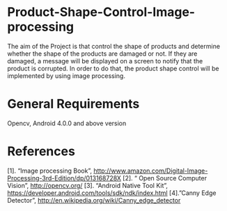 # Product-Shape-Control-Image-processing
The aim of the Project is that control the shape of products and determine whether the shape of the products are damaged or not.
If they are damaged, a message will be displayed on a screen to notify that the product is corrupted. 
In order to do that, the product shape control will be implemented by using image processing. 

# General Requirements
Opencv,
Android 4.0.0 and above version

# References

[1]. “Image processing Book”,
              http://www.amazon.com/Digital-Image-Processing-3rd-Edition/dp/013168728X
     [2]. “ Open Source Computer Vision”,
http://opencv.org/
     [3]. “Android Native Tool Kit”,
https://developer.android.com/tools/sdk/ndk/index.html
     [4].”Canny Edge Detector”, http://en.wikipedia.org/wiki/Canny_edge_detector
